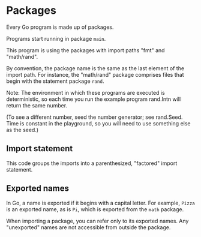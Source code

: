 # Packages

Every Go program is made up of packages.

Programs start running in package `main`.

This program is using the packages with import paths "fmt" and "math/rand".

By convention, the package name is the same as the last element of the import path. For instance, the "math/rand" package comprises files that begin with the statement package `rand`.

Note: The environment in which these programs are executed is deterministic, so each time you run the example program rand.Intn will return the same number.

(To see a different number, seed the number generator; see rand.Seed. Time is constant in the playground, so you will need to use something else as the seed.)

## Import statement
This code groups the imports into a parenthesized, "factored" import statement.

## Exported names
In Go, a name is exported if it begins with a capital letter. For example, `Pizza` is an exported name, as is `Pi`, which is exported from the `math` package.

When importing a package, you can refer only to its exported names. Any "unexported" names are not accessible from outside the package.